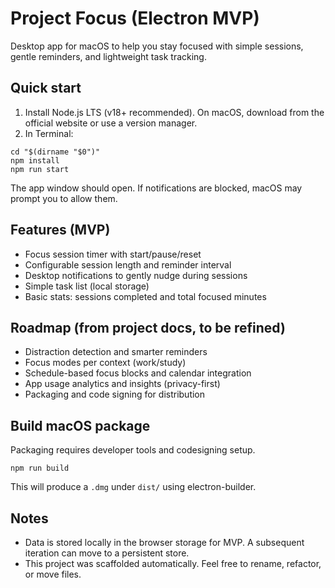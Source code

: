 # Project Focus (Electron MVP)

Desktop app for macOS to help you stay focused with simple sessions, gentle reminders, and lightweight task tracking.

## Quick start

1) Install Node.js LTS (v18+ recommended). On macOS, download from the official website or use a version manager.
2) In Terminal:

```
cd "$(dirname "$0")"
npm install
npm run start
```

The app window should open. If notifications are blocked, macOS may prompt you to allow them.

## Features (MVP)

- Focus session timer with start/pause/reset
- Configurable session length and reminder interval
- Desktop notifications to gently nudge during sessions
- Simple task list (local storage)
- Basic stats: sessions completed and total focused minutes

## Roadmap (from project docs, to be refined)

- Distraction detection and smarter reminders
- Focus modes per context (work/study)
- Schedule-based focus blocks and calendar integration
- App usage analytics and insights (privacy-first)
- Packaging and code signing for distribution

## Build macOS package

Packaging requires developer tools and codesigning setup.

```
npm run build
```

This will produce a `.dmg` under `dist/` using electron-builder.

## Notes

- Data is stored locally in the browser storage for MVP. A subsequent iteration can move to a persistent store.
- This project was scaffolded automatically. Feel free to rename, refactor, or move files.


